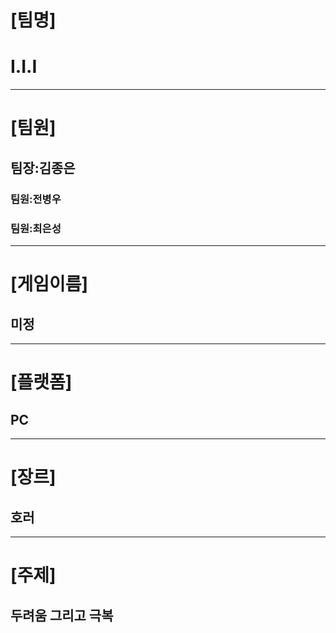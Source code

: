 # [팀명]
# I.I.I
---
# [팀원]
## 팀장:김종은
### 팀원:전병우
### 팀원:최은성
---
# [게임이름]
## 미정
---
# [플랫폼]
## PC
---
# [장르]
## 호러
---
# [주제]
## 두려움 그리고 극복
